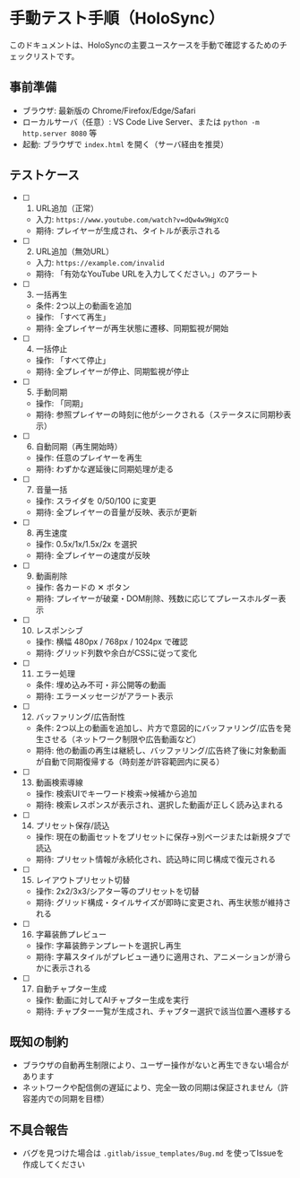 # 手動テスト手順（HoloSync）

このドキュメントは、HoloSyncの主要ユースケースを手動で確認するためのチェックリストです。

## 事前準備
- ブラウザ: 最新版の Chrome/Firefox/Edge/Safari
- ローカルサーバ（任意）: VS Code Live Server、または `python -m http.server 8080` 等
- 起動: ブラウザで `index.html` を開く（サーバ経由を推奨）

## テストケース
- [ ] 1. URL追加（正常）
  - 入力: `https://www.youtube.com/watch?v=dQw4w9WgXcQ`
  - 期待: プレイヤーが生成され、タイトルが表示される
- [ ] 2. URL追加（無効URL）
  - 入力: `https://example.com/invalid`
  - 期待: 「有効なYouTube URLを入力してください。」のアラート
- [ ] 3. 一括再生
  - 条件: 2つ以上の動画を追加
  - 操作: 「すべて再生」
  - 期待: 全プレイヤーが再生状態に遷移、同期監視が開始
- [ ] 4. 一括停止
  - 操作: 「すべて停止」
  - 期待: 全プレイヤーが停止、同期監視が停止
- [ ] 5. 手動同期
  - 操作: 「同期」
  - 期待: 参照プレイヤーの時刻に他がシークされる（ステータスに同期秒表示）
- [ ] 6. 自動同期（再生開始時）
  - 操作: 任意のプレイヤーを再生
  - 期待: わずかな遅延後に同期処理が走る
- [ ] 7. 音量一括
  - 操作: スライダを 0/50/100 に変更
  - 期待: 全プレイヤーの音量が反映、表示が更新
- [ ] 8. 再生速度
  - 操作: 0.5x/1x/1.5x/2x を選択
  - 期待: 全プレイヤーの速度が反映
- [ ] 9. 動画削除
  - 操作: 各カードの ✕ ボタン
  - 期待: プレイヤーが破棄・DOM削除、残数に応じてプレースホルダー表示
- [ ] 10. レスポンシブ
  - 操作: 横幅 480px / 768px / 1024px で確認
  - 期待: グリッド列数や余白がCSSに従って変化
- [ ] 11. エラー処理
  - 条件: 埋め込み不可・非公開等の動画
  - 期待: エラーメッセージがアラート表示
- [ ] 12. バッファリング/広告耐性
  - 条件: 2つ以上の動画を追加し、片方で意図的にバッファリング/広告を発生させる（ネットワーク制限や広告動画など）
  - 期待: 他の動画の再生は継続し、バッファリング/広告終了後に対象動画が自動で同期復帰する（時刻差が許容範囲内に戻る）
- [ ] 13. 動画検索導線
  - 操作: 検索UIでキーワード検索→候補から追加
  - 期待: 検索レスポンスが表示され、選択した動画が正しく読み込まれる
- [ ] 14. プリセット保存/読込
  - 操作: 現在の動画セットをプリセットに保存→別ページまたは新規タブで読込
  - 期待: プリセット情報が永続化され、読込時に同じ構成で復元される
- [ ] 15. レイアウトプリセット切替
  - 操作: 2x2/3x3/シアター等のプリセットを切替
  - 期待: グリッド構成・タイルサイズが即時に変更され、再生状態が維持される
- [ ] 16. 字幕装飾プレビュー
  - 操作: 字幕装飾テンプレートを選択し再生
  - 期待: 字幕スタイルがプレビュー通りに適用され、アニメーションが滑らかに表示される
- [ ] 17. 自動チャプター生成
  - 操作: 動画に対してAIチャプター生成を実行
  - 期待: チャプター一覧が生成され、チャプター選択で該当位置へ遷移する

## 既知の制約
- ブラウザの自動再生制限により、ユーザー操作がないと再生できない場合があります
- ネットワークや配信側の遅延により、完全一致の同期は保証されません（許容差内での同期を目標）

## 不具合報告
- バグを見つけた場合は `.gitlab/issue_templates/Bug.md` を使ってIssueを作成してください
